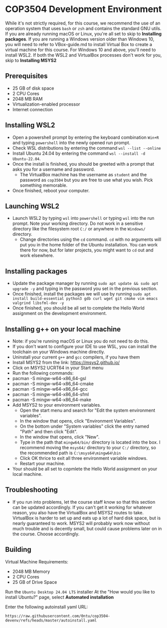 # COP3504 Development Environment

While it's not strictly required, for this course, we recommend the use of an operation system that uses `bash` or `zsh` and contains the standard GNU utils. If you are already running macOS or Linux, you're all set to skip to **Installing packages**. If you are running a Windows version older than Windows 10, you will need to refer to VBox-guide.md to install Virtual Box to create a virtual machine for this course. For Windows 10 and above, you'll need to install WSL2. If both the WSL2 and VirtualBox processes don't work for you, skip to **Installing MSYS2**

## Prerequisites

- 25 GB of disk space
- 2 CPU Cores
- 2048 MB RAM
- Virtualization-enabled processor
- Internet connection

## Installing WSL2

- Open a powershell prompt by entering the keyboard combination `Win+R` and typing `powershell` into the newly opened run prompt.
- Check WSL distributions by entering the command `wsl --list --online`
- Install Ubuntu 24.04 by entering the command `wsl --install -d Ubuntu-22.04`.
- Once the install is finished, you should be greeted with a prompt that asks you for a username and password.
  - The VirtualBox machine has the username as `student` and the password as `cop3504` but you are free to use what you wish. Pick something memorable.
- Once finished, reboot your computer.

## Launching WSL2

- Launch WSL2 by typing `wsl` into `powershell` or typing `wsl` into the run prompt. Note your working directory. Do not work in a sensitive directory like the filesystem root `C:/` or anywhere in the `Windows/` directory.
  - Change directories using the `cd` command. `cd` with no arguments will put you in the home folder of the Ubuntu installation. You can work there for now, but for later projects, you might want to `cd` out and work elsewhere.
    
## Installing packages
- Update the package manager by running `sudo apt update && sudo apt upgrade -y` and typing in the password you set in the previous section.
- Once finished, install the packages we will use by running `sudo apt install build-essential python3 gdb curl wget git cmake vim emacs valgrind libsfml-dev -y`
- Once finished, you should be all set to complete the Hello World assignment on the development environment.

## Installing g++ on your local machine

- Note: if you're running macOS or Linux you do not need to do this.
- If you don't want to configure your IDE to use WSL, you can install the toolchain on your Windows machine directly.
- Uninstall your current `g++` and `gcc` compilers, if you have them
- Install MSYS2 from the link: https://msys2.github.io/
- Click on MSYS2 UCRT64 in your Start menu
- Run the following commands:
 - pacman -S mingw-w64-x86_64-gsl
 - pacman -S mingw-w64-x86_64-cmake
 - pacman -S mingw-w64-x86_64-gcc
 - pacman -S mingw-w64-x86_64-sfml
 - pacman -S mingw-w64-x86_64-make
- Add MSYS2 to your environment variables.
  - Open the start menu and search for "Edit the system environment variables".
  - In the window that opens, click "Environment Variables".
  - On the bottom under "System variables" click the entry named "Path" and then click "Edit".
  - In the window that opens, click "New".
  - Type in the path that `mingw64/bin/` directory is located into the box. I recommend moving the `msys64/` directory to your `C:/` directory, so the recommended path is `C:\msys64\mingw64\bin`
  - Click OK thrice to exit all three environment variable windows.
  - Restart your machine.
- Your should be all set to copmlete the Hello World assignment on your local machine.

## Troubleshooting
- If you run into problems, let the course staff know so that this section can be updated accordingly. If you can't get it working for whatever reason, you also have the VirtualBox and MSYS2 routes to take. VirtualBox is harder to set up and eats up a lot of hard disk space, but is nearly guaranteed to work. MSYS2 will probably work now without much trouble and is decently small, but could cause problems later on in the course. Choose accordingly.

## Building

Virtual Machine Requirements:
- 2048 MB Memory
- 2 CPU Cores
- 25 GB of Drive Space

Run the `Ubuntu Desktop 24.04 LTS` installer
At the "How would you like to install Ubuntu?" page, select **Automated installation**

Enter the following autoinstall yaml URL:
```
https://raw.githubusercontent.com/0ntu/cop3504-devenv/refs/heads/master/autoinstall.yaml
```
